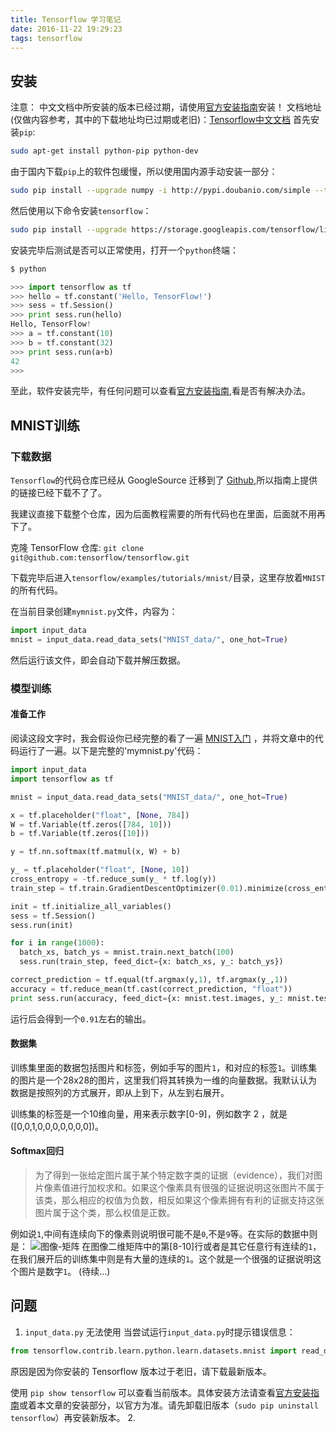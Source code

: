 ```yaml
---
title: Tensorflow 学习笔记
date: 2016-11-22 19:29:23
tags: tensorflow
---
```

## 安装
注意： 中文文档中所安装的版本已经过期，请使用[官方安装指南](https://github.com/tensorflow/tensorflow/blob/master/tensorflow/g3doc/get_started/os_setup.md)安装！
文档地址(仅做内容参考，其中的下载地址均已过期或老旧)：[Tensorflow中文文档](http://www.tensorfly.cn/tfdoc/get_started/introduction.html)
首先安装`pip`:
```bash
sudo apt-get install python-pip python-dev
```
由于国内下载`pip`上的软件包缓慢，所以使用国内源手动安装一部分：
```bash
sudo pip install --upgrade numpy -i http://pypi.doubanio.com/simple --trusted-host pypi.doubanio.com
```
然后使用以下命令安装`tensorflow`：
```bash
sudo pip install --upgrade https://storage.googleapis.com/tensorflow/linux/cpu/tensorflow-0.11.0-cp27-none-linux_x86_64.whl
```

安装完毕后测试是否可以正常使用，打开一个`python`终端：
```python
$ python

>>> import tensorflow as tf
>>> hello = tf.constant('Hello, TensorFlow!')
>>> sess = tf.Session()
>>> print sess.run(hello)
Hello, TensorFlow!
>>> a = tf.constant(10)
>>> b = tf.constant(32)
>>> print sess.run(a+b)
42
>>>
```
至此，软件安装完毕，有任何问题可以查看[官方安装指南](https://github.com/tensorflow/tensorflow/blob/master/tensorflow/g3doc/get_started/os_setup.md),看是否有解决办法。

## MNIST训练
### 下载数据
`Tensorflow`的代码仓库已经从 GoogleSource 迁移到了 [Github](https://github.com/tensorflow/tensorflow/tree/master/tensorflow),所以指南上提供的链接已经下载不了了。 

我建议直接下载整个仓库，因为后面教程需要的所有代码也在里面，后面就不用再下了。

克隆 TensorFlow 仓库:
`git clone git@github.com:tensorflow/tensorflow.git`

下载完毕后进入`tensorflow/examples/tutorials/mnist/`目录，这里存放着`MNIST`的所有代码。

在当前目录创建`mymnist.py`文件，内容为：
```python
import input_data
mnist = input_data.read_data_sets("MNIST_data/", one_hot=True)
```

然后运行该文件，即会自动下载并解压数据。
### 模型训练
#### 准备工作
阅读这段文字时，我会假设你已经完整的看了一遍
[MNIST入门](http://www.tensorfly.cn/tfdoc/tutorials/mnist_beginners.html)
，并将文章中的代码运行了一遍。以下是完整的'mymnist.py'代码：
```python
import input_data
import tensorflow as tf

mnist = input_data.read_data_sets("MNIST_data/", one_hot=True)

x = tf.placeholder("float", [None, 784])
W = tf.Variable(tf.zeros([784, 10]))
b = tf.Variable(tf.zeros([10]))

y = tf.nn.softmax(tf.matmul(x, W) + b)

y_ = tf.placeholder("float", [None, 10])
cross_entropy = -tf.reduce_sum(y_ * tf.log(y))
train_step = tf.train.GradientDescentOptimizer(0.01).minimize(cross_entropy)

init = tf.initialize_all_variables()
sess = tf.Session()
sess.run(init)

for i in range(1000):
  batch_xs, batch_ys = mnist.train.next_batch(100)
  sess.run(train_step, feed_dict={x: batch_xs, y_: batch_ys})

correct_prediction = tf.equal(tf.argmax(y,1), tf.argmax(y_,1))
accuracy = tf.reduce_mean(tf.cast(correct_prediction, "float"))
print sess.run(accuracy, feed_dict={x: mnist.test.images, y_: mnist.test.labels})
```
运行后会得到一个`0.91`左右的输出。
#### 数据集
训练集里面的数据包括图片和标签，例如手写的图片`1`，和对应的标签`1`。训练集的图片是一个28x28的图片，这里我们将其转换为一维的向量数据。我默认认为数据是按照列的方式展开，即从上到下，从左到右展开。

训练集的标签是一个10维向量，用来表示数字[0-9]，例如数字 2 ，就是([0,0,1,0,0,0,0,0,0,0])。
#### Softmax回归
>为了得到一张给定图片属于某个特定数字类的证据（evidence），我们对图片像素值进行加权求和。如果这个像素具有很强的证据说明这张图片不属于该类，那么相应的权值为负数，相反如果这个像素拥有有利的证据支持这张图片属于这个类，那么权值是正数。

例如说`1`,中间有连续向下的像素则说明很可能不是`0`,不是`9`等。在实际的数据中则是：
![图像-矩阵](http://www.tensorfly.cn/tfdoc/images/MNIST-Matrix.png)
在图像二维矩阵中的第[8-10]行或者是其它任意行有连续的`1`，在我们展开后的训练集中则是有大量的连续的`1`。这个就是一个很强的证据说明这个图片是数字`1`。
(待续...)
## 问题
1. `input_data.py` 无法使用
当尝试运行`input_data.py`时提示错误信息：
```python
from tensorflow.contrib.learn.python.learn.datasets.mnist import read_data_sets ImportError: No module named contrib.learn.python.learn.datasets.mnist
```
原因是因为你安装的 Tensorflow 版本过于老旧，请下载最新版本。

使用 `pip show tensorflow` 可以查看当前版本。具体安装方法请查看[官方安装指南](https://github.com/tensorflow/tensorflow/blob/master/tensorflow/g3doc/get_started/os_setup.md)或着本文章的安装部分，以官方为准。请先卸载旧版本（`sudo pip uninstall tensorflow`）再安装新版本。
2. 